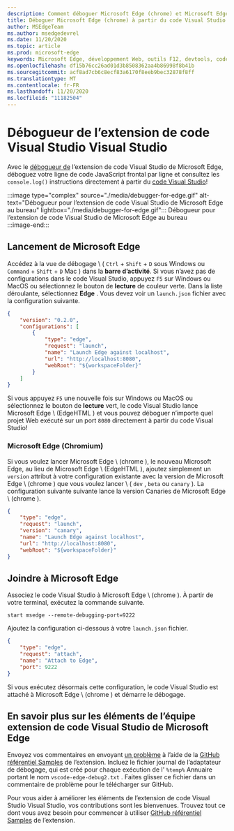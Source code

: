 ```yaml
---
description: Comment déboguer Microsoft Edge (chrome) et Microsoft Edge (EdgeHTML) à partir du code Visual Studio
title: Déboguer Microsoft Edge (chrome) à partir du code Visual Studio
author: MSEdgeTeam
ms.author: msedgedevrel
ms.date: 11/20/2020
ms.topic: article
ms.prod: microsoft-edge
keywords: Microsoft Edge, développement Web, outils F12, devtools, code vs, code Visual Studio, débogueur
ms.openlocfilehash: df15b76cc26ad01d3b8508362aa4b86998f8b41b
ms.sourcegitcommit: acf8ad7cb6c8ecf83a6170f8eeb9bec32878f8ff
ms.translationtype: MT
ms.contentlocale: fr-FR
ms.lasthandoff: 11/20/2020
ms.locfileid: "11182504"
---
```

# Débogueur de l’extension de code Visual Studio Visual Studio  

Avec le [débogueur de][VisualstudioMarketplaceDebuggerMicrosoftEdge] l’extension de code Visual Studio de Microsoft Edge, déboguez votre ligne de code JavaScript frontal par ligne et consultez les `console.log()` instructions directement à partir du [code Visual Studio][VisualstudioCode]!  

:::image type="complex" source="./media/debugger-for-edge.gif" alt-text="Débogueur pour l’extension de code Visual Studio de Microsoft Edge au bureau" lightbox="./media/debugger-for-edge.gif":::
   Débogueur pour l’extension de code Visual Studio de Microsoft Edge au bureau  
:::image-end:::

<!--![Debugger for Edge Visual Studio Code extension at work][ImageGifDebuggerEdge]  -->  

## Lancement de Microsoft Edge  

Accédez à la vue de débogage \ ( `Ctrl` + `Shift` + `D` sous Windows ou `Command` + `Shift` + `D` Mac \) dans la **barre d’activité**.  Si vous n’avez pas de configurations dans le code Visual Studio, appuyez `F5` sur Windows ou MacOS ou sélectionnez le bouton de **lecture** de couleur verte.  Dans la liste déroulante, sélectionnez **Edge** .  Vous devez voir un `launch.json` fichier avec la configuration suivante.  

```json
{
    "version": "0.2.0",
    "configurations": [
        {
            "type": "edge",
            "request": "launch",
            "name": "Launch Edge against localhost",
            "url": "http://localhost:8080",
            "webRoot": "${workspaceFolder}"
        }
    ]
}
```  

Si vous appuyez `F5` une nouvelle fois sur Windows ou MacOS ou sélectionnez le bouton de **lecture** vert, le code Visual Studio lance Microsoft Edge \ (EdgeHTML \) et vous pouvez déboguer n’importe quel projet Web exécuté sur un port `8080` directement à partir du code Visual Studio!  

### Microsoft Edge (Chromium)  

Si vous voulez lancer Microsoft Edge \ (chrome \), le nouveau Microsoft Edge, au lieu de Microsoft Edge \ (EdgeHTML \), ajoutez simplement un `version` attribut à votre configuration existante avec la version de Microsoft Edge \ (chrome \) que vous voulez lancer \ ( `dev` , `beta` ou `canary` \).  La configuration suivante suivante lance la version Canaries de Microsoft Edge \ (chrome \).  

```json
{
    "type": "edge",
    "request": "launch",
    "version": "canary",
    "name": "Launch Edge against localhost",
    "url": "http://localhost:8080",
    "webRoot": "${workspaceFolder}"
}
```  

## Joindre à Microsoft Edge  

Associez le code Visual Studio à Microsoft Edge \ (chrome \).  À partir de votre terminal, exécutez la commande suivante.  

```shell
start msedge --remote-debugging-port=9222
```  

Ajoutez la configuration ci-dessous à votre `launch.json` fichier.   

```json
{
    "type": "edge",
    "request": "attach",
    "name": "Attach to Edge",
    "port": 9222
}
```  

Si vous exécutez désormais cette configuration, le code Visual Studio est attaché à Microsoft Edge \ (chrome \) et démarre le débogage.  

## En savoir plus sur les éléments de l’équipe extension de code Visual Studio de Microsoft Edge    

Envoyez vos commentaires en envoyant [un problème][GithubMicrosoftVscodeEdgeDebug2NewIssue] à l’aide de la [GitHub référentiel Samples][GithubMicrosoftVscodeEdgeDebug2] de l’extension.  Incluez le fichier journal de l’adaptateur de débogage, qui est créé pour chaque exécution de l' `%temp%` Annuaire portant le nom `vscode-edge-debug2.txt` .  Faites glisser ce fichier dans un commentaire de problème pour le télécharger sur GitHub.  

Pour vous aider à améliorer les éléments de l’extension de code Visual Studio Visual Studio, vos contributions sont les bienvenues.  Trouvez tout ce dont vous avez besoin pour commencer à utiliser [GitHub référentiel Samples][GithubMicrosoftVscodeEdgeDebug2] de l’extension.  


<!-- image links -->  

<!--[ImageGifDebuggerEdge]: ./media/debugger-for-edge.gif "Debugger for Edge Visual Studio Code extension in action"  -->  
[ImagePngDebuggerEdge]:./Media/debugger-for-edge.png "Debugger pour l’extension de code Visual Studio en action"  

<!--links -->  

[VisualstudioCode]: https://code.visualstudio.com "Code Visual Studio"  
[VisualStudioCodeDocs]: https://code.visualstudio.com/Docs "Documentation | Code Visual Studio"   

[GithubMicrosoftVscodeEdgeDebug2]: https://github.com/Microsoft/vscode-edge-debug2 "Microsoft/vscode-Edge-debug2 | GitHub"  
[GithubMicrosoftVscodeEdgeDebug2NewIssue]: https://github.com/Microsoft/vscode-edge-debug2/issues/new "Nouveau problème-Microsoft/vscode-Edge-debug2 | GitHub"  

[VisualstudioMarketplaceDebuggerMicrosoftEdge]: https://marketplace.visualstudio.com/items?itemName=msjsdiag.debugger-for-edge "Débogueur pour Microsoft Edge | Visual Studio Marketplace"  
